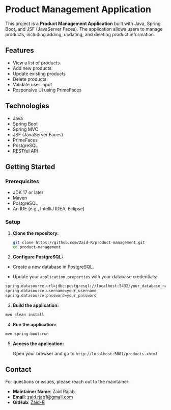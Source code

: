 # Product Management Application

This project is a **Product Management Application** built with Java, Spring Boot, and JSF (JavaServer Faces). The application allows users to manage products, including adding, updating, and deleting product information.

## Features

- View a list of products
- Add new products
- Update existing products
- Delete products
- Validate user input
- Responsive UI using PrimeFaces

## Technologies

- Java
- Spring Boot
- Spring MVC
- JSF (JavaServer Faces)
- PrimeFaces
- PostgreSQL
- RESTful API

## Getting Started

### Prerequisites

- JDK 17 or later
- Maven
- PostgreSQL
- An IDE (e.g., IntelliJ IDEA, Eclipse)

### Setup

1. **Clone the repository:**

   ```bash
   git clone https://github.com/Zaid-R/product-management.git
   cd product-management

2. **Configure PostgreSQL:**

* Create a new database in PostgreSQL.

* Update your `application.properties` with your database credentials:

```bash 
spring.datasource.url=jdbc:postgresql://localhost:5432/your_database_name
spring.datasource.username=your_username
spring.datasource.password=your_password
```
3. **Build the application:**
```bash 
mvn clean install
```
4. **Run the application:**
```bash 
mvn spring-boot:run
```

5. **Access the application:**

    Open your browser and go to `http://localhost:5001/products.xhtml`

## Contact
For questions or issues, please reach out to the maintainer:

- **Maintainer Name**: Zaid Rajab
- **Email**: zaid.rjab1@gmail.com
- **GitHub**: [Zaid-R](https://github.com/Zaid-R)